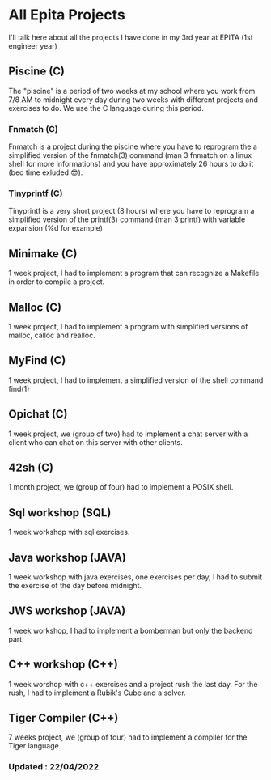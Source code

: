 # All Epita Projects

I'll talk here about all the projects I have done in my 3rd year at EPITA (1st engineer year)

## Piscine (C)
The "piscine" is a period of two weeks at my school where you work from 7/8 AM to midnight every day during two weeks with different projects and exercises to do.
We use the C language during this period.

### Fnmatch (C)
Fnmatch is a project during the piscine where you have to reprogram the a simplified version of the fnmatch(3) command (man 3 fnmatch on a linux shell for more informations) and you have approximately 26 hours to do it (bed time exluded 😎).

### Tinyprintf (C)
Tinyprintf is a very short project (8 hours) where you have to reprogram a simplified version of the printf(3) command (man 3 printf) with variable expansion (%d for example)

## Minimake (C)
1 week project, I had to implement a program that can recognize a Makefile in order to compile a project.

## Malloc (C)
1 week project, I had to implement a program with simplified versions of malloc, calloc and realloc.

## MyFind (C)
1 week project, I had to implement a simplified version of the shell command find(1)

## Opichat (C)
1 week project, we (group of two) had to implement a chat server with a client who can chat on this server with other clients.

## 42sh (C)
1 month project, we (group of four) had to implement a POSIX shell.

## Sql workshop (SQL)
1 week workshop with sql exercises.

## Java workshop (JAVA)
1 week workshop with java exercises, one exercises per day, I had to submit the exercise of the day before midnight.

## JWS workshop (JAVA)
1 week workshop, I had to implement a bomberman but only the backend part.

## C++ workshop (C++)
1 week worshop with c++ exercises and a project rush the last day. For the rush, I had to implement a Rubik's Cube and a solver.

## Tiger Compiler (C++)
7 weeks project, we (group of four) had to implement a compiler for the Tiger language.

### Updated : 22/04/2022
